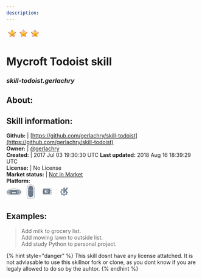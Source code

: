 ```yaml
---    
description:   
---    
```

![](../.gitbook/assets/star.png)![](../.gitbook/assets/star.png)![](../.gitbook/assets/star.png)  
# Mycroft Todoist skill  
### _skill-todoist.gerlachry_  
## About:  


## Skill information:  
**Github:** | [https://github.com/gerlachry/skill-todoist](https://github.com/gerlachry/skill-todoist)  
**Owner:** | [@gerlachry](https://github.com/gerlachry)  
**Created:** | 2017 Jul 03 19:30:30 UTC  **Last updated:** 2018 Aug 16 18:39:29 UTC  
**License:** | No License  
**Market status:** | [Not in Market](https://market.mycroft.ai/skill/)  
**Platform:**  
 ![](../.gitbook/assets/mark-1-icon.png)  ![](../.gitbook/assets/mark-2-icon.png)  ![](../.gitbook/assets/picroft-icon.png)  ![](../.gitbook/assets/kde.png)   
## Examples:  
> Add milk to grocery list.  
> Add mowing lawn to outside list.  
> Add study Python to personal project.  
  
{% hint style="danger" %}
This skill dosnt have any license attatched. It is not adviasable to use this skillnor fork or clone, as you dont know if you are legaly allowed to do so by the auhtor.
{% endhint %}
